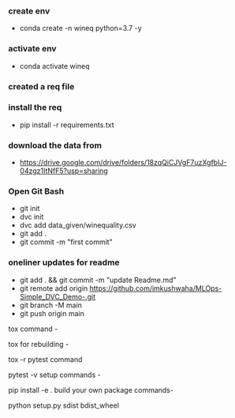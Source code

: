 ### create env

- conda create -n wineq python=3.7 -y

### activate env

- conda activate wineq

### created a req file

### install the req

- pip install -r requirements.txt

### download the data from

- https://drive.google.com/drive/folders/18zqQiCJVgF7uzXgfbIJ-04zgz1ItNfF5?usp=sharing

### Open Git Bash

- git init
- dvc init 
- dvc add data_given/winequality.csv
- git add .
- git commit -m "first commit"

### oneliner updates for readme

- git add . && git commit -m "update Readme.md"
- git remote add origin https://github.com/imkushwaha/MLOps-Simple_DVC_Demo-.git
- git branch -M main
- git push origin main

tox command -

tox
for rebuilding -

tox -r 
pytest command

pytest -v
setup commands -

pip install -e . 
build your own package commands-

python setup.py sdist bdist_wheel

